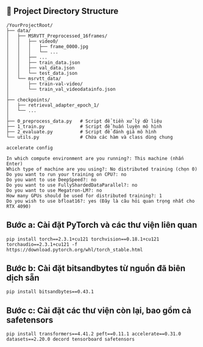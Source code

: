 ## 📁 Project Directory Structure

```
/YourProjectRoot/
├── data/
│   ├── MSRVTT_Preprocessed_16frames/
│   │   ├── video0/
│   │   │   ├── frame_0000.jpg
│   │   │   └── ...
│   │   ├── ...
│   │   ├── train_data.json
│   │   ├── val_data.json
│   │   └── test_data.json
│   └── msrvtt_data/
│       ├── train-val-video/
│       └── train_val_videodatainfo.json
│
├── checkpoints/
│   ├── retrieval_adapter_epoch_1/
│   └── ...
│
├── 0_preprocess_data.py   # Script để tiền xử lý dữ liệu
├── 1_train.py             # Script để huấn luyện mô hình
├── 2_evaluate.py          # Script để đánh giá mô hình
└── utils.py               # Chứa các hàm và class dùng chung
```

```
accelerate config

In which compute environment are you running?: This machine (nhấn Enter)
Which type of machine are you using?: No distributed training (chọn 0)
Do you want to run your training on CPU?: no
Do you want to use DeepSpeed?: no
Do you want to use FullyShardedDataParallel?: no
Do you want to use Megatron-LM?: no
How many GPUs should be used for distributed training?: 1
Do you wish to use bfloat16?: yes (Đây là câu hỏi quan trọng nhất cho RTX 4090)
```

## Bước a: Cài đặt PyTorch và các thư viện liên quan
```
pip install torch==2.3.1+cu121 torchvision==0.18.1+cu121 torchaudio==2.3.1+cu121 -f https://download.pytorch.org/whl/torch_stable.html
```
## Bước b: Cài đặt bitsandbytes từ nguồn đã biên dịch sẵn 
```
pip install bitsandbytes==0.43.1
```
## Bước c: Cài đặt các thư viện còn lại, bao gồm cả safetensors
```
pip install transformers==4.41.2 peft==0.11.1 accelerate==0.31.0 datasets==2.20.0 decord tensorboard safetensors
```
